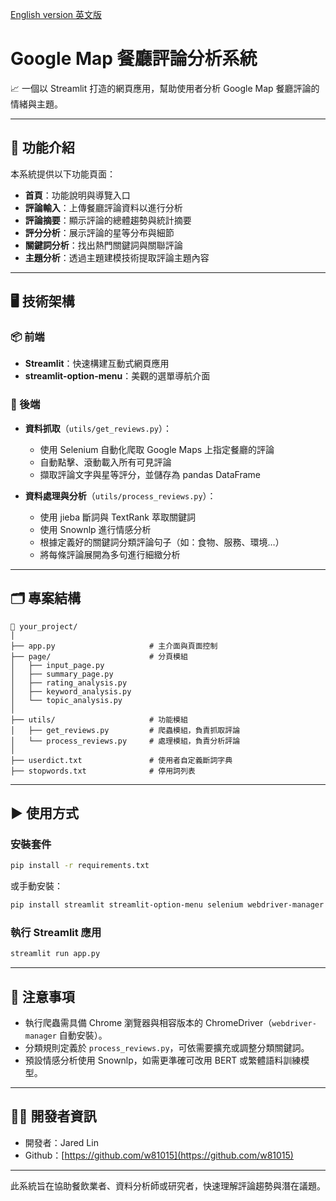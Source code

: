 [English version 英文版](README.md)

# Google Map 餐廳評論分析系統

📈 一個以 Streamlit 打造的網頁應用，幫助使用者分析 Google Map 餐廳評論的情緒與主題。

---

## 🔧 功能介紹

本系統提供以下功能頁面：

- **首頁**：功能說明與導覽入口
- **評論輸入**：上傳餐廳評論資料以進行分析
- **評論摘要**：顯示評論的總體趨勢與統計摘要
- **評分分析**：展示評論的星等分布與細節
- **關鍵詞分析**：找出熱門關鍵詞與關聯評論
- **主題分析**：透過主題建模技術提取評論主題內容

---

## 🖥️ 技術架構

### 📦 前端

- **Streamlit**：快速構建互動式網頁應用
- **streamlit-option-menu**：美觀的選單導航介面

### 🧪 後端

- **資料抓取**（`utils/get_reviews.py`）：
  - 使用 Selenium 自動化爬取 Google Maps 上指定餐廳的評論
  - 自動點擊、滾動載入所有可見評論
  - 擷取評論文字與星等評分，並儲存為 pandas DataFrame

- **資料處理與分析**（`utils/process_reviews.py`）：
  - 使用 jieba 斷詞與 TextRank 萃取關鍵詞
  - 使用 Snownlp 進行情感分析
  - 根據定義好的關鍵詞分類評論句子（如：食物、服務、環境…）
  - 將每條評論展開為多句進行細緻分析

---

## 🗂️ 專案結構

```
📁 your_project/
│
├── app.py                     # 主介面與頁面控制
├── page/                      # 分頁模組
│   ├── input_page.py
│   ├── summary_page.py
│   ├── rating_analysis.py
│   ├── keyword_analysis.py
│   └── topic_analysis.py
│
├── utils/                     # 功能模組
│   ├── get_reviews.py         # 爬蟲模組，負責抓取評論
│   └── process_reviews.py     # 處理模組，負責分析評論
│
├── userdict.txt               # 使用者自定義斷詞字典
├── stopwords.txt              # 停用詞列表
```

---

## ▶️ 使用方式

### 安裝套件

```bash
pip install -r requirements.txt
```

或手動安裝：

```bash
pip install streamlit streamlit-option-menu selenium webdriver-manager snownlp jieba pandas
```

### 執行 Streamlit 應用

```bash
streamlit run app.py
```

---

## 📌 注意事項

- 執行爬蟲需具備 Chrome 瀏覽器與相容版本的 ChromeDriver（`webdriver-manager` 自動安裝）。
- 分類規則定義於 `process_reviews.py`，可依需要擴充或調整分類關鍵詞。
- 預設情感分析使用 Snownlp，如需更準確可改用 BERT 或繁體語料訓練模型。

---

## 🙋‍♂️ 開發者資訊

- 開發者：Jared Lin
- Github：[https://github.com/w81015](https://github.com/w81015)

---

此系統旨在協助餐飲業者、資料分析師或研究者，快速理解評論趨勢與潛在議題。
